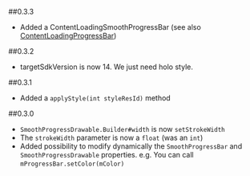 ##0.3.3

-   Added a ContentLoadingSmoothProgressBar (see also [ContentLoadingProgressBar](https://android.googlesource.com/platform/frameworks/support/+/refs/heads/master/v4/java/android/support/v4/widget/ContentLoadingProgressBar.java))

##0.3.2

-   targetSdkVersion is now 14. We just need holo style.

##0.3.1

-   Added a `applyStyle(int styleResId)` method

##0.3.0

-   `SmoothProgressDrawable.Builder#width` is now `setStrokeWidth`
-   The `strokeWidth` parameter is now a `float` (was an `int`)
-   Added possibility to modify dynamically the `SmoothProgressBar` and `SmoothProgressDrawable` properties.
    e.g. You can call `mProgressBar.setColor(mColor)`
